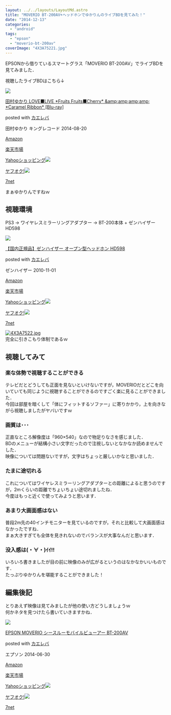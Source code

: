```yaml
---
layout: ../../layouts/LayoutMd.astro
title: "MOVERIO BT-200AV+ヘッドホンでゆかりんのライブBDを見てみた！"
date: "2014-12-13"
categories: 
  - "android"
tags: 
  - "epson"
  - "moverio-bt-200av"
coverImage: "4X3A75221.jpg"
---
```


EPSONから借りているスマートグラス「MOVERIO BT-200AV」でライブBDを見てみました．

視聴したライブBDはこちら↓

[![](images/61cJgPeMluL._SL160_.jpg)](https://www.amazon.co.jp/exec/obidos/ASIN/B00KFN1R3G/mizuka123-22/ref=nosim/)

[田村ゆかり LOVE■LIVE \*Fruits Fruits■Cherry\* &amp;amp;amp;amp;amp; \*Caramel Ribbon\* \[Blu-ray\]](https://www.amazon.co.jp/exec/obidos/ASIN/B00KFN1R3G/mizuka123-22/ref=nosim/)

posted with [カエレバ](http://kaereba.com)

田村ゆかり キングレコード 2014-08-20

[Amazon](http://www.amazon.co.jp/gp/search?keywords=%93c%91%BA%82%E4%82%A9%82%E8%20LOVE%81%A1LIVE%20%2AFruits%20Fruits%81%A1Cherry%2A%20&__mk_ja_JP=%83J%83%5E%83J%83i&tag=mizuka123-22 "アマゾン")

[楽天市場](http://hb.afl.rakuten.co.jp/hgc/032b53ee.4b34c5ee.0f4a541e.f440145e/?pc=http%3A%2F%2Fsearch.rakuten.co.jp%2Fsearch%2Fmall%2F%25E7%2594%25B0%25E6%259D%2591%25E3%2582%2586%25E3%2581%258B%25E3%2582%258A%2520LOVE%25E2%2596%25A0LIVE%2520%252AFruits%2520Fruits%25E2%2596%25A0Cherry%252A%2520%2F-%2Ff.1-p.1-s.1-sf.0-st.A-v.2%3Fx%3D0%26scid%3Daf_ich_link_urltxt%26m%3Dhttp%3A%2F%2Fm.rakuten.co.jp%2F "楽天市場")

[Yahooショッピング![](//ad.jp.ap.valuecommerce.com/servlet/gifbanner?sid=3066752&pid=881990642)](//ck.jp.ap.valuecommerce.com/servlet/referral?sid=3066752&pid=881990642&vc_url=http%3A%2F%2Fshopping.search.yahoo.co.jp%2Fsearch%3FuIv%3Don%26ei%3DUTF-8%26tab_ex%3Dcommerce%26slider%3D0%26va%3D%25E7%2594%25B0%25E6%259D%2591%25E3%2582%2586%25E3%2581%258B%25E3%2582%258A%2520LOVE%25E2%2596%25A0LIVE%2520%252AFruits%2520Fruits%25E2%2596%25A0Cherry%252A%2520 "Yahooショッピング")

[ヤフオク!![](//ad.jp.ap.valuecommerce.com/servlet/gifbanner?sid=3066752&pid=881990645)](//ck.jp.ap.valuecommerce.com/servlet/referral?sid=3066752&pid=881990645&vc_url=http%3A%2F%2Fauctions.search.yahoo.co.jp%2Fsearch%3Fvo%3D%26ve%3D%26auccat%3D0%26aucminprice%3D%26aucmaxprice%3D%26aucmin_bidorbuy_price%3D%26aucmax_bidorbuy_price%3D%26loc_cd%3D0%26abatch%3D0%26istatus%3D0%26filtered%3D1%26ei%3DUTF-8%26tab_ex%3Dcommerce%26va%3D%25E7%2594%25B0%25E6%259D%2591%25E3%2582%2586%25E3%2581%258B%25E3%2582%258A%2520LOVE%25E2%2596%25A0LIVE%2520%252AFruits%2520Fruits%25E2%2596%25A0Cherry%252A%2520 "ヤフオク!")

[7net](//ck.jp.ap.valuecommerce.com/servlet/referral?sid=3066752&pid=881990643&vc_url=http%3A%2F%2Fwww.7netshopping.jp%2Fall%2Fsearch_result%2F-%2Fbprice%2Foff%2Fsort%2F0%2Fkword_in%2F%25E7%2594%25B0%25E6%259D%2591%25E3%2582%2586%25E3%2581%258B%25E3%2582%258A%2520LOVE%25E2%2596%25A0LIVE%2520%252AFruits%2520Fruits%25E2%2596%25A0Cherry%252A%2520%2FallGoods%2Fon%2Fsubmit.x%2F30%2Fdisp_result%2F1%2Fsubmit.y%2F9%2Fprvlg%2Foff%2Fnobuy%2Fon%2FsetProduct%2Foff%2Foop%2Fon%2Fctgy%2Fall%2FfromKeywordSearch%2Ftrue "セブンネットショッピング")

まぁゆかりんですねｗ

## 視聴環境

PS3 → ワイヤレスミラーリングアダプター → BT-200本体 + ゼンハイザー HD598

[![](images/41-4sYyLAQL._SL160_.jpg)](https://www.amazon.co.jp/exec/obidos/ASIN/B0042A8CW2/mizuka123-22/ref=nosim/)

[【国内正規品】ゼンハイザー オープン型ヘッドホン HD598](https://www.amazon.co.jp/exec/obidos/ASIN/B0042A8CW2/mizuka123-22/ref=nosim/)

posted with [カエレバ](http://kaereba.com)

ゼンハイザー 2010-11-01

[Amazon](http://www.amazon.co.jp/gp/search?keywords=%81y%8D%91%93%E0%90%B3%8BK%95i%81z%83%5B%83%93%83n%83C%83U%81%5B%20%83I%81%5B%83v%83%93%8C%5E%83w%83b%83h%83z%83%93%20HD598&__mk_ja_JP=%83J%83%5E%83J%83i&tag=mizuka123-22 "アマゾン")

[楽天市場](http://hb.afl.rakuten.co.jp/hgc/032b53ee.4b34c5ee.0f4a541e.f440145e/?pc=http%3A%2F%2Fsearch.rakuten.co.jp%2Fsearch%2Fmall%2F%25E3%2580%2590%25E5%259B%25BD%25E5%2586%2585%25E6%25AD%25A3%25E8%25A6%258F%25E5%2593%2581%25E3%2580%2591%25E3%2582%25BC%25E3%2583%25B3%25E3%2583%258F%25E3%2582%25A4%25E3%2582%25B6%25E3%2583%25BC%2520%25E3%2582%25AA%25E3%2583%25BC%25E3%2583%2597%25E3%2583%25B3%25E5%259E%258B%25E3%2583%2598%25E3%2583%2583%25E3%2583%2589%25E3%2583%259B%25E3%2583%25B3%2520HD598%2F-%2Ff.1-p.1-s.1-sf.0-st.A-v.2%3Fx%3D0%26scid%3Daf_ich_link_urltxt%26m%3Dhttp%3A%2F%2Fm.rakuten.co.jp%2F "楽天市場")

[Yahooショッピング![](//ad.jp.ap.valuecommerce.com/servlet/gifbanner?sid=3066752&pid=881990642)](//ck.jp.ap.valuecommerce.com/servlet/referral?sid=3066752&pid=881990642&vc_url=http%3A%2F%2Fshopping.search.yahoo.co.jp%2Fsearch%3FuIv%3Don%26ei%3DUTF-8%26tab_ex%3Dcommerce%26slider%3D0%26va%3D%25E3%2580%2590%25E5%259B%25BD%25E5%2586%2585%25E6%25AD%25A3%25E8%25A6%258F%25E5%2593%2581%25E3%2580%2591%25E3%2582%25BC%25E3%2583%25B3%25E3%2583%258F%25E3%2582%25A4%25E3%2582%25B6%25E3%2583%25BC%2520%25E3%2582%25AA%25E3%2583%25BC%25E3%2583%2597%25E3%2583%25B3%25E5%259E%258B%25E3%2583%2598%25E3%2583%2583%25E3%2583%2589%25E3%2583%259B%25E3%2583%25B3%2520HD598 "Yahooショッピング")

[ヤフオク!![](//ad.jp.ap.valuecommerce.com/servlet/gifbanner?sid=3066752&pid=881990645)](//ck.jp.ap.valuecommerce.com/servlet/referral?sid=3066752&pid=881990645&vc_url=http%3A%2F%2Fauctions.search.yahoo.co.jp%2Fsearch%3Fvo%3D%26ve%3D%26auccat%3D0%26aucminprice%3D%26aucmaxprice%3D%26aucmin_bidorbuy_price%3D%26aucmax_bidorbuy_price%3D%26loc_cd%3D0%26abatch%3D0%26istatus%3D0%26filtered%3D1%26ei%3DUTF-8%26tab_ex%3Dcommerce%26va%3D%25E3%2580%2590%25E5%259B%25BD%25E5%2586%2585%25E6%25AD%25A3%25E8%25A6%258F%25E5%2593%2581%25E3%2580%2591%25E3%2582%25BC%25E3%2583%25B3%25E3%2583%258F%25E3%2582%25A4%25E3%2582%25B6%25E3%2583%25BC%2520%25E3%2582%25AA%25E3%2583%25BC%25E3%2583%2597%25E3%2583%25B3%25E5%259E%258B%25E3%2583%2598%25E3%2583%2583%25E3%2583%2589%25E3%2583%259B%25E3%2583%25B3%2520HD598 "ヤフオク!")

[7net](//ck.jp.ap.valuecommerce.com/servlet/referral?sid=3066752&pid=881990643&vc_url=http%3A%2F%2Fwww.7netshopping.jp%2Fall%2Fsearch_result%2F-%2Fbprice%2Foff%2Fsort%2F0%2Fkword_in%2F%25E3%2580%2590%25E5%259B%25BD%25E5%2586%2585%25E6%25AD%25A3%25E8%25A6%258F%25E5%2593%2581%25E3%2580%2591%25E3%2582%25BC%25E3%2583%25B3%25E3%2583%258F%25E3%2582%25A4%25E3%2582%25B6%25E3%2583%25BC%2520%25E3%2582%25AA%25E3%2583%25BC%25E3%2583%2597%25E3%2583%25B3%25E5%259E%258B%25E3%2583%2598%25E3%2583%2583%25E3%2583%2589%25E3%2583%259B%25E3%2583%25B3%2520HD598%2FallGoods%2Fon%2Fsubmit.x%2F30%2Fdisp_result%2F1%2Fsubmit.y%2F9%2Fprvlg%2Foff%2Fnobuy%2Fon%2FsetProduct%2Foff%2Foop%2Fon%2Fctgy%2Fall%2FfromKeywordSearch%2Ftrue "セブンネットショッピング")

[![4X3A7522.jpg](images/15966379425_faa8c37da1_b.jpg)](https://www.flickr.com/photos/67522130@N08/15966379425/ "4X3A7522.jpg")  
完全に引きこもり体制であるｗ

## 視聴してみて

### 楽な体勢で視聴することができる

テレビだとどうしても正面を見ないといけないですが，MOVERIOだとどこを向いていても同じように視聴することができるのですごく楽に見ることができました．  
今回は部屋を暗くして「体にフィットするソファー」に寄りかかり，上を向きながら視聴しましたがヤバいですｗ

### 画質は･･･

正直なところ解像度は「960×540」なので物足りなさを感じました．  
BDのメニューが結構小さい文字だったので注視しないとなかなか読めませんでした．  
映像については問題ないですが，文字はちょっと厳しいかなと思いました．

### たまに途切れる

これについてはワイヤレスミラーリングアダプターとの距離によると思うのですが，2mくらいの距離でちょいちょい途切れましたね．  
今度はもっと近くで使ってみようと思います．

### あまり大画面感はない

普段2m先の40インチモニターを見ているのですが，それと比較して大画面感はなかったですね．  
まぁ大きすぎても全体を見きれないのでバランスが大事なんだと思います．

### 没入感は(・∀・)ｲｲ!!

いろいろ書きましたが目の前に映像のみが広がるというのはなかなかいいものです．  
たっぷりゆかりんを堪能することができました！

## 編集後記

とりあえず映像は見てみましたが他の使い方どうしましょうｗ  
何かネタを見つけたら書いていきますかね．

[![](images/310BD%2B5OLDL._SL160_.jpg)](https://www.amazon.co.jp/exec/obidos/ASIN/B00I3PKJU0/mizuka123-22/ref=nosim/)

[EPSON MOVERIO シースルーモバイルビューアー BT-200AV](https://www.amazon.co.jp/exec/obidos/ASIN/B00I3PKJU0/mizuka123-22/ref=nosim/)

posted with [カエレバ](http://kaereba.com)

エプソン 2014-06-30

[Amazon](http://www.amazon.co.jp/gp/search?keywords=EPSON%20MOVERIO%20%83V%81%5B%83X%83%8B%81%5B%83%82%83o%83C%83%8B%83r%83%85%81%5B%83A%81%5B%20BT-200AV&__mk_ja_JP=%83J%83%5E%83J%83i&tag=mizuka123-22 "アマゾン")

[楽天市場](http://hb.afl.rakuten.co.jp/hgc/032b53ee.4b34c5ee.0f4a541e.f440145e/?pc=http%3A%2F%2Fsearch.rakuten.co.jp%2Fsearch%2Fmall%2FEPSON%2520MOVERIO%2520%25E3%2582%25B7%25E3%2583%25BC%25E3%2582%25B9%25E3%2583%25AB%25E3%2583%25BC%25E3%2583%25A2%25E3%2583%2590%25E3%2582%25A4%25E3%2583%25AB%25E3%2583%2593%25E3%2583%25A5%25E3%2583%25BC%25E3%2582%25A2%25E3%2583%25BC%2520BT-200AV%2F-%2Ff.1-p.1-s.1-sf.0-st.A-v.2%3Fx%3D0%26scid%3Daf_ich_link_urltxt%26m%3Dhttp%3A%2F%2Fm.rakuten.co.jp%2F "楽天市場")

[Yahooショッピング![](//ad.jp.ap.valuecommerce.com/servlet/gifbanner?sid=3066752&pid=881990642)](//ck.jp.ap.valuecommerce.com/servlet/referral?sid=3066752&pid=881990642&vc_url=http%3A%2F%2Fshopping.search.yahoo.co.jp%2Fsearch%3FuIv%3Don%26ei%3DUTF-8%26tab_ex%3Dcommerce%26slider%3D0%26va%3DEPSON%2520MOVERIO%2520%25E3%2582%25B7%25E3%2583%25BC%25E3%2582%25B9%25E3%2583%25AB%25E3%2583%25BC%25E3%2583%25A2%25E3%2583%2590%25E3%2582%25A4%25E3%2583%25AB%25E3%2583%2593%25E3%2583%25A5%25E3%2583%25BC%25E3%2582%25A2%25E3%2583%25BC%2520BT-200AV "Yahooショッピング")

[ヤフオク!![](//ad.jp.ap.valuecommerce.com/servlet/gifbanner?sid=3066752&pid=881990645)](//ck.jp.ap.valuecommerce.com/servlet/referral?sid=3066752&pid=881990645&vc_url=http%3A%2F%2Fauctions.search.yahoo.co.jp%2Fsearch%3Fvo%3D%26ve%3D%26auccat%3D0%26aucminprice%3D%26aucmaxprice%3D%26aucmin_bidorbuy_price%3D%26aucmax_bidorbuy_price%3D%26loc_cd%3D0%26abatch%3D0%26istatus%3D0%26filtered%3D1%26ei%3DUTF-8%26tab_ex%3Dcommerce%26va%3DEPSON%2520MOVERIO%2520%25E3%2582%25B7%25E3%2583%25BC%25E3%2582%25B9%25E3%2583%25AB%25E3%2583%25BC%25E3%2583%25A2%25E3%2583%2590%25E3%2582%25A4%25E3%2583%25AB%25E3%2583%2593%25E3%2583%25A5%25E3%2583%25BC%25E3%2582%25A2%25E3%2583%25BC%2520BT-200AV "ヤフオク!")

[7net](//ck.jp.ap.valuecommerce.com/servlet/referral?sid=3066752&pid=881990643&vc_url=http%3A%2F%2Fwww.7netshopping.jp%2Fall%2Fsearch_result%2F-%2Fbprice%2Foff%2Fsort%2F0%2Fkword_in%2FEPSON%2520MOVERIO%2520%25E3%2582%25B7%25E3%2583%25BC%25E3%2582%25B9%25E3%2583%25AB%25E3%2583%25BC%25E3%2583%25A2%25E3%2583%2590%25E3%2582%25A4%25E3%2583%25AB%25E3%2583%2593%25E3%2583%25A5%25E3%2583%25BC%25E3%2582%25A2%25E3%2583%25BC%2520BT-200AV%2FallGoods%2Fon%2Fsubmit.x%2F30%2Fdisp_result%2F1%2Fsubmit.y%2F9%2Fprvlg%2Foff%2Fnobuy%2Fon%2FsetProduct%2Foff%2Foop%2Fon%2Fctgy%2Fall%2FfromKeywordSearch%2Ftrue "セブンネットショッピング")
